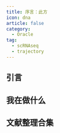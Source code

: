 ```yaml
---
title: 序言：此方
icon: dna
article: false
category:
  - Oracle
tag:
  - scRNAseq
  - trajectory
---
```


## 引言



## 我在做什么



## 文献整理合集

